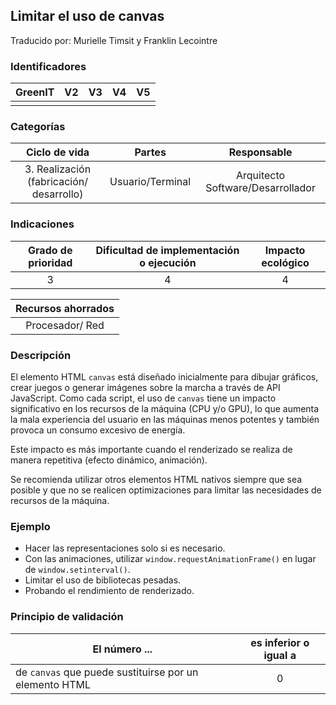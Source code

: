 ## Limitar el uso de canvas

Traducido por: Murielle Timsit y Franklin Lecointre

### Identificadores

| GreenIT | V2  | V3  | V4  | V5  |
| :-----: | :-: | :-: | :-: | :-: |
|         |     |     |     |     |

### Categorías

|              Ciclo de vida               |      Partes      |            Responsable            |
| :--------------------------------------: | :--------------: | :-------------------------------: |
| 3. Realización (fabricación/ desarrollo) | Usuario/Terminal | Arquitecto Software/Desarrollador |

### Indicaciones

| Grado de prioridad | Dificultad de implementación o ejecución | Impacto ecológico |
| :----------------: | :--------------------------------------: | :---------------: |
|         3          |                    4                     |         4         |

| Recursos ahorrados |
| :----------------: |
|  Procesador/ Red   |

### Descripción

El elemento HTML `canvas` está diseñado inicialmente para dibujar gráficos, crear juegos o generar imágenes sobre la marcha a través de API JavaScript. Como cada script, el uso de `canvas` tiene un impacto significativo en los recursos de la máquina (CPU y/o GPU), lo que aumenta la mala experiencia del usuario en las máquinas menos potentes y también provoca un consumo excesivo de energía.

Este impacto es más importante cuando el renderizado se realiza de manera repetitiva (efecto dinámico, animación).

Se recomienda utilizar otros elementos HTML nativos siempre que sea posible y que no se realicen optimizaciones para limitar las necesidades de recursos de la máquina.

### Ejemplo

- Hacer las representaciones solo si es necesario.
- Con las animaciones, utilizar `window.requestAnimationFrame()` en lugar de `window.setinterval()`.
- Limitar el uso de bibliotecas pesadas.
- Probando el rendimiento de renderizado.

### Principio de validación

| El número ...                                          | es inferior o igual a |
| ------------------------------------------------------ | :-------------------: |
| de `canvas` que puede sustituirse por un elemento HTML |           0           |
